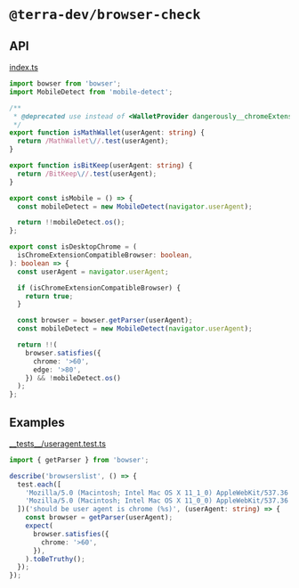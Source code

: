 # `@terra-dev/browser-check`

## API

<!-- source index.ts -->

[index.ts](index.ts)

```ts
import bowser from 'bowser';
import MobileDetect from 'mobile-detect';

/**
 * @deprecated use instead of <WalletProvider dangerously__chromeExtensionCompatibleBrowserCheck={} />
 */
export function isMathWallet(userAgent: string) {
  return /MathWallet\//.test(userAgent);
}

export function isBitKeep(userAgent: string) {
  return /BitKeep\//.test(userAgent);
}

export const isMobile = () => {
  const mobileDetect = new MobileDetect(navigator.userAgent);

  return !!mobileDetect.os();
};

export const isDesktopChrome = (
  isChromeExtensionCompatibleBrowser: boolean,
): boolean => {
  const userAgent = navigator.userAgent;

  if (isChromeExtensionCompatibleBrowser) {
    return true;
  }

  const browser = bowser.getParser(userAgent);
  const mobileDetect = new MobileDetect(navigator.userAgent);

  return !!(
    browser.satisfies({
      chrome: '>60',
      edge: '>80',
    }) && !mobileDetect.os()
  );
};
```

<!-- /source -->

## Examples

<!-- source __tests__/useragent.test.ts -->

[\_\_tests\_\_/useragent.test.ts](__tests__/useragent.test.ts)

```ts
import { getParser } from 'bowser';

describe('browserslist', () => {
  test.each([
    'Mozilla/5.0 (Macintosh; Intel Mac OS X 11_1_0) AppleWebKit/537.36 (KHTML, like Gecko) Chrome/87.0.4280.141 Safari/537.36',
    'Mozilla/5.0 (Macintosh; Intel Mac OS X 11_0_0) AppleWebKit/537.36 (KHTML, like Gecko) Chrome/88.0.4298.0 Safari/537.36',
  ])('should be user agent is chrome (%s)', (userAgent: string) => {
    const browser = getParser(userAgent);
    expect(
      browser.satisfies({
        chrome: '>60',
      }),
    ).toBeTruthy();
  });
});
```

<!-- /source -->
